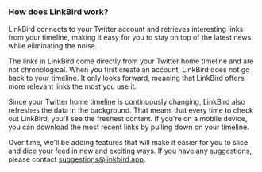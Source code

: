 ### How does LinkBird work?

LinkBird connects to your Twitter account and retrieves interesting links from your timeline, making it easy for you to stay on top of the latest news while eliminating the noise.

The links in LinkBird come directly from your Twitter home timeline and are not chronological.  When you first create an account, LinkBird does not go back to your timeline. It only looks forward, meaning that LinkBird offers more relevant links the most you use it.

Since your Twitter home timeline is continuously changing, LinkBird also refreshes the data in the background. That means that every time to check out LinkBird, you'll see the freshest content.  If you're on a mobile device, you can download the most recent links by pulling down on your timeline.

Over time, we'll be adding features that will make it easier for you to slice and dice your feed in new and exciting ways. If you have any suggestions, please contact suggestions@linkbird.app.